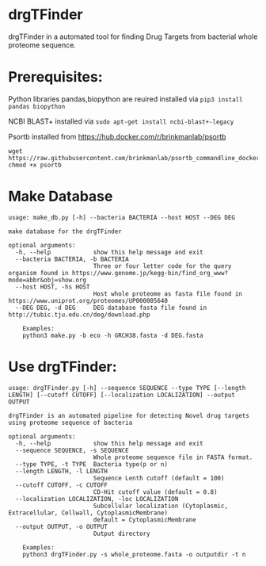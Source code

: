 # drgTFinder
drgTFinder in a automated tool for finding Drug Targets from bacterial whole proteome sequence.

# Prerequisites:

Python libraries pandas,biopython are reuired installed via `pip3 install pandas biopython`

NCBI BLAST+ installed via `sudo apt-get install ncbi-blast+-legacy`

Psortb installed from https://hub.docker.com/r/brinkmanlab/psortb
```
wget https://raw.githubusercontent.com/brinkmanlab/psortb_commandline_docker/master/psortb
chmod +x psortb
```
# Make Database
```
usage: make_db.py [-h] --bacteria BACTERIA --host HOST --DEG DEG

make database for the drgTFinder  

optional arguments:
  -h, --help            show this help message and exit
  --bacteria BACTERIA, -b BACTERIA
                        Three or four letter code for the query organism found in https://www.genome.jp/kegg-bin/find_org_www?mode=abbr&obj=show.org
  --host HOST, -hs HOST
                        Host whole proteome as fasta file found in https://www.uniprot.org/proteomes/UP000005640
  --DEG DEG, -d DEG     DEG database fasta file found in http://tubic.tju.edu.cn/deg/download.php

    Examples:
    python3 make.py -b eco -h GRCH38.fasta -d DEG.fasta
```
# Use drgTFinder:
```
usage: drgTFinder.py [-h] --sequence SEQUENCE --type TYPE [--length LENGTH] [--cutoff CUTOFF] [--localization LOCALIZATION] --output OUTPUT

drgTFinder is an automated pipeline for detecting Novel drug targets using proteome sequence of bacteria

optional arguments:
  -h, --help            show this help message and exit
  --sequence SEQUENCE, -s SEQUENCE
                        Whole proteome sequence file in FASTA format.
  --type TYPE, -t TYPE  Bacteria type(p or n) 
  --length LENGTH, -l LENGTH
                        Sequence Lenth cutoff (default = 100)
  --cutoff CUTOFF, -c CUTOFF
                        CD-Hit cutoff value (default = 0.8)
  --localization LOCALIZATION, -loc LOCALIZATION
                        Subcellular localization (Cytoplasmic, Extracellular, Cellwall, CytoplasmicMembrane)
                        default = CytoplasmicMembrane
  --output OUTPUT, -o OUTPUT
                        Output directory

    Examples:
    python3 drgTFinder.py -s whole_proteome.fasta -o outputdir -t n

```
